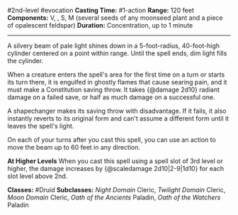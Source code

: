 #2nd-level #evocation
**Casting Time:** #1-action
**Range:** 120 feet
**Components:** V, , S, M (several seeds of any moonseed plant and a piece of opalescent feldspar)
**Duration:** Concentration, up to 1 minute

---

A silvery beam of pale light shines down in a 5-foot-radius, 40-foot-high cylinder centered on a point within range. Until the spell ends, dim light fills the cylinder.

When a creature enters the spell's area for the first time on a turn or starts its turn there, it is engulfed in ghostly flames that cause searing pain, and it must make a Constitution saving throw. It takes {@damage 2d10} radiant damage on a failed save, or half as much damage on a successful one.

A shapechanger makes its saving throw with disadvantage. If it fails, it also instantly reverts to its original form and can't assume a different form until it leaves the spell's light.

On each of your turns after you cast this spell, you can use an action to move the beam up to 60 feet in any direction.

**At Higher Levels**
When you cast this spell using a spell slot of 3rd level or higher, the damage increases by {@scaledamage 2d10|2-9|1d10} for each slot level above 2nd.

**Classes:** #Druid
**Subclasses:** *Night Domain* Cleric, *Twilight Domain* Cleric, *Moon Domain* Cleric, *Oath of the Ancients* Paladin, *Oath of the Watchers* Paladin
